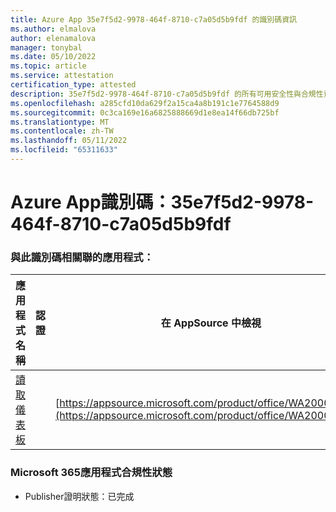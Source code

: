 ```yaml
---
title: Azure App 35e7f5d2-9978-464f-8710-c7a05d5b9fdf 的識別碼資訊
ms.author: elmalova
author: elenamalova
manager: tonybal
ms.date: 05/10/2022
ms.topic: article
ms.service: attestation
certification_type: attested
description: 35e7f5d2-9978-464f-8710-c7a05d5b9fdf 的所有可用安全性與合規性資訊。
ms.openlocfilehash: a285cfd10da629f2a15ca4a8b191c1e7764588d9
ms.sourcegitcommit: 0c3ca169e16a6825888669d1e8ea14f66db725bf
ms.translationtype: MT
ms.contentlocale: zh-TW
ms.lasthandoff: 05/11/2022
ms.locfileid: "65311633"
---
```

# <a name="azure-app-id-35e7f5d2-9978-464f-8710-c7a05d5b9fdf"></a>Azure App識別碼：35e7f5d2-9978-464f-8710-c7a05d5b9fdf


### <a name="apps-associated-with-this-id"></a>與此識別碼相關聯的應用程式：
| **應用程式名稱** | **認證** | **在 AppSource 中檢視** |
|--------------|---------------|-----------------------|
| [讀取儀表板](../forward/WA200003896.md) |  | [https://appsource.microsoft.com/product/office/WA200003896](https://appsource.microsoft.com/product/office/WA200003896) |

### <a name="microsoft-365-app-compliance-status"></a>Microsoft 365應用程式合規性狀態
- Publisher證明狀態：已完成
